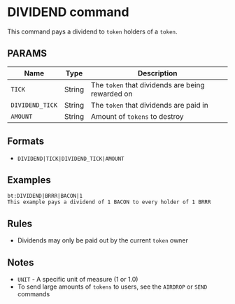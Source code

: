 # DIVIDEND command
This command pays a dividend to `token` holders of a `token`.

## PARAMS
| Name            | Type   | Description                                      |
| --------------- | ------ | ------------------------------------------------ |
| `TICK`          | String | The `token` that dividends are being rewarded on |
| `DIVIDEND_TICK` | String | The `token` that dividends are paid in           |
| `AMOUNT`        | String | Amount of `tokens` to destroy                    |

## Formats
- `DIVIDEND|TICK|DIVIDEND_TICK|AMOUNT`

## Examples
```
bt:DIVIDEND|BRRR|BACON|1
This example pays a dividend of 1 BACON to every holder of 1 BRRR
```

## Rules
- Dividends may only be paid out by the current `token` owner

## Notes
- `UNIT` - A specific unit of measure (1 or 1.0)
- To send large amounts of `tokens` to users, see the `AIRDROP` or `SEND` commands
